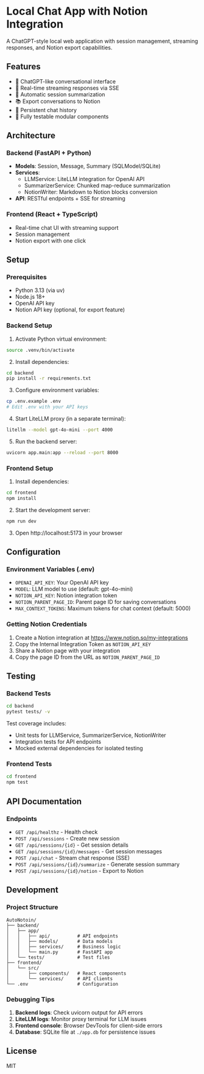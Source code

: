 # Local Chat App with Notion Integration

A ChatGPT-style local web application with session management, streaming responses, and Notion export capabilities.

## Features

- 💬 ChatGPT-like conversational interface
- 🔄 Real-time streaming responses via SSE
- 📝 Automatic session summarization
- 📚 Export conversations to Notion
- 💾 Persistent chat history
- 🧪 Fully testable modular components

## Architecture

### Backend (FastAPI + Python)
- **Models**: Session, Message, Summary (SQLModel/SQLite)
- **Services**: 
  - LLMService: LiteLLM integration for OpenAI API
  - SummarizerService: Chunked map-reduce summarization
  - NotionWriter: Markdown to Notion blocks conversion
- **API**: RESTful endpoints + SSE for streaming

### Frontend (React + TypeScript)
- Real-time chat UI with streaming support
- Session management
- Notion export with one click

## Setup

### Prerequisites
- Python 3.13 (via uv)
- Node.js 18+
- OpenAI API key
- Notion API key (optional, for export feature)

### Backend Setup

1. Activate Python virtual environment:
```bash
source .venv/bin/activate
```

2. Install dependencies:
```bash
cd backend
pip install -r requirements.txt
```

3. Configure environment variables:
```bash
cp .env.example .env
# Edit .env with your API keys
```

4. Start LiteLLM proxy (in a separate terminal):
```bash
litellm --model gpt-4o-mini --port 4000
```

5. Run the backend server:
```bash
uvicorn app.main:app --reload --port 8000
```

### Frontend Setup

1. Install dependencies:
```bash
cd frontend
npm install
```

2. Start the development server:
```bash
npm run dev
```

3. Open http://localhost:5173 in your browser

## Configuration

### Environment Variables (.env)

- `OPENAI_API_KEY`: Your OpenAI API key
- `MODEL`: LLM model to use (default: gpt-4o-mini)
- `NOTION_API_KEY`: Notion integration token
- `NOTION_PARENT_PAGE_ID`: Parent page ID for saving conversations
- `MAX_CONTEXT_TOKENS`: Maximum tokens for chat context (default: 5000)

### Getting Notion Credentials

1. Create a Notion integration at https://www.notion.so/my-integrations
2. Copy the Internal Integration Token as `NOTION_API_KEY`
3. Share a Notion page with your integration
4. Copy the page ID from the URL as `NOTION_PARENT_PAGE_ID`

## Testing

### Backend Tests

```bash
cd backend
pytest tests/ -v
```

Test coverage includes:
- Unit tests for LLMService, SummarizerService, NotionWriter
- Integration tests for API endpoints
- Mocked external dependencies for isolated testing

### Frontend Tests

```bash
cd frontend
npm test
```

## API Documentation

### Endpoints

- `GET /api/healthz` - Health check
- `POST /api/sessions` - Create new session
- `GET /api/sessions/{id}` - Get session details
- `GET /api/sessions/{id}/messages` - Get session messages
- `POST /api/chat` - Stream chat response (SSE)
- `POST /api/sessions/{id}/summarize` - Generate session summary
- `POST /api/sessions/{id}/notion` - Export to Notion

## Development

### Project Structure

```
AutoNotoin/
├── backend/
│   ├── app/
│   │   ├── api/          # API endpoints
│   │   ├── models/       # Data models
│   │   ├── services/     # Business logic
│   │   └── main.py       # FastAPI app
│   └── tests/            # Test files
├── frontend/
│   └── src/
│       ├── components/   # React components
│       └── services/     # API clients
└── .env                  # Configuration
```

### Debugging Tips

1. **Backend logs**: Check uvicorn output for API errors
2. **LiteLLM logs**: Monitor proxy terminal for LLM issues
3. **Frontend console**: Browser DevTools for client-side errors
4. **Database**: SQLite file at `./app.db` for persistence issues

## License

MIT
